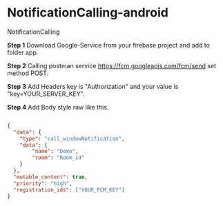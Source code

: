 # NotificationCalling-android
NotificationCalling

**Step 1** Download Google-Service from your firebase project and add to folder app.

**Step 2** Calling postman service https://fcm.googleapis.com/fcm/send set method POST.

**Step 3** Add Headers key is "Authorization" and your value is "key=YOUR_SERVER_KEY".

**Step 4** Add Body style raw like this.

```json

{
  "data": {
    "type": "call_windowNotification",
    "data": {
        "name": "Demo",
        "room": "Room_id"
    }
  },
  "mutable_content": true,
  "priority": "high",
  "registration_ids": ["YOUR_FCM_KEY"]
}


```

